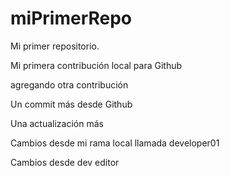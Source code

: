 # miPrimerRepo
Mi primer repositorio.

Mi primera contribución local para Github

agregando otra contribución

Un commit más desde Github

Una actualización más

Cambios desde mi rama local llamada developer01

Cambios desde dev editor